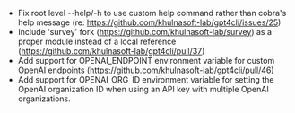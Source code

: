 - Fix root level --help/-h to use custom help command rather than cobra's help message (re: https://github.com/khulnasoft-lab/gpt4cli/issues/25)
- Include 'survey' fork (https://github.com/khulnasoft-lab/survey) as a proper module instead of a local reference (https://github.com/khulnasoft-lab/gpt4cli/pull/37)
- Add support for OPENAI_ENDPOINT environment variable for custom OpenAI endpoints (https://github.com/khulnasoft-lab/gpt4cli/pull/46)
- Add support for OPENAI_ORG_ID environment variable for setting the OpenAI organization ID when using an API key with multiple OpenAI organizations.
